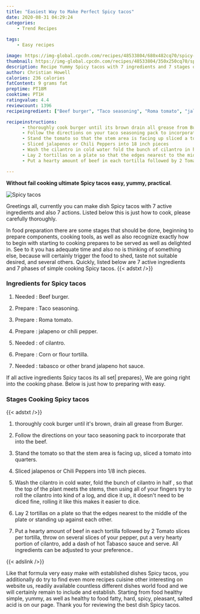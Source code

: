 ```yaml
---
title: "Easiest Way to Make Perfect Spicy tacos"
date: 2020-08-31 04:29:24
categories:
    - Trend Recipes
    
tags:
    - Easy recipes

image: https://img-global.cpcdn.com/recipes/48533804/680x482cq70/spicy-tacos-recipe-main-photo.jpg
thumbnail: https://img-global.cpcdn.com/recipes/48533804/350x250cq70/spicy-tacos-recipe-main-photo.jpg
description: Recipe Yummy Spicy tacos with 7 ingredients and 7 stages of easy cooking.
author: Christian Howell
calories: 236 calories
fatContent: 9 grams fat
preptime: PT18M
cooktime: PT1H
ratingvalue: 4.4
reviewcount: 1396
recipeingredient: ["Beef burger", "Taco seasoning", "Roma tomato", "jalapeno or chili pepper", "of cilantro", "Corn or flour tortilla", "tabasco or other brand jalapeno hot sauce"]

recipeinstructions: 
      - thoroughly cook burger until its brown drain all grease from Burger 
      - Follow the directions on your taco seasoning pack to incorporate that into the beef 
      - Stand the tomato so that the stem area is facing up sliced a tomato into quarters 
      - Sliced jalapenos or Chili Peppers into 18 inch pieces 
      - Wash the cilantro in cold water fold the bunch of cilantro in half  so that the top of the plant meets the stems then using all of your fingers try to roll the cilantro into kind of a log and dice it up it doesnt need to be diced fine rolling it like this makes it easier to dice 
      - Lay 2 tortillas on a plate so that the edges nearest to the middle of the plate or standing up against each other 
      - Put a hearty amount of beef in each tortilla followed by 2 Tomato slices per tortilla throw on several slices of your pepper put a very hearty portion of cilantro add a dash of hot Tabasco sauce and serve All ingredients can be adjusted to your preference

---
```




**Without fail cooking ultimate Spicy tacos easy, yummy, practical**. 


![Spicy tacos](https://img-global.cpcdn.com/recipes/48533804/680x482cq70/spicy-tacos-recipe-main-photo.jpg "Spicy tacos")




Greetings all, currently you can make dish Spicy tacos with 7 active ingredients and also 7 actions. Listed below this is just how to cook, please carefully thoroughly.

In food preparation there are some stages that should be done, beginning to prepare components, cooking tools, as well as also recognize exactly how to begin with starting to cooking prepares to be served as well as delighted in. See to it you has adequate time and also no is thinking of something else, because will certainly trigger the food to shed, taste not suitable desired, and several others. Quickly, listed below are 7 active ingredients and 7 phases of simple cooking Spicy tacos.
{{< adstxt />}}

### Ingredients for Spicy tacos


1. Needed  : Beef burger.

1. Prepare  : Taco seasoning.

1. Prepare  : Roma tomato.

1. Prepare  : jalapeno or chili pepper.

1. Needed  : of cilantro.

1. Prepare  : Corn or flour tortilla.

1. Needed  : tabasco or other brand jalapeno hot sauce.



If all active ingredients Spicy tacos its all set| prepares}, We are going right into the cooking phase. Below is just how to preparing with easy.

### Stages Cooking Spicy tacos

{{< adstxt />}}


1. thoroughly cook burger until it&#39;s brown, drain all grease from Burger.



1. Follow the directions on your taco seasoning pack to incorporate that into the beef.



1. Stand the tomato so that the stem area is facing up, sliced a tomato into quarters.



1. Sliced jalapenos or Chili Peppers into 1/8 inch pieces.



1. Wash the cilantro in cold water, fold the bunch of cilantro in half , so that the top of the plant meets the stems, then using all of your fingers try to roll the cilantro into kind of a log, and dice it up, it doesn&#39;t need to be diced fine, rolling it like this makes it easier to dice.



1. Lay 2 tortillas on a plate so that the edges nearest to the middle of the plate or standing up against each other.



1. Put a hearty amount of beef in each tortilla followed by 2 Tomato slices per tortilla, throw on several slices of your pepper, put a very hearty portion of cilantro, add a dash of hot Tabasco sauce and serve. All ingredients can be adjusted to your preference..





{{< adslink />}}

Like that formula very easy make with established dishes Spicy tacos, you additionally do try to find even more recipes cuisine other interesting on website us, readily available countless different dishes world food and we will certainly remain to include and establish. Starting from food healthy simple, yummy, as well as healthy to food fatty, hard, spicy, pleasant, salted acid is on our page. Thank you for reviewing the best dish Spicy tacos.
